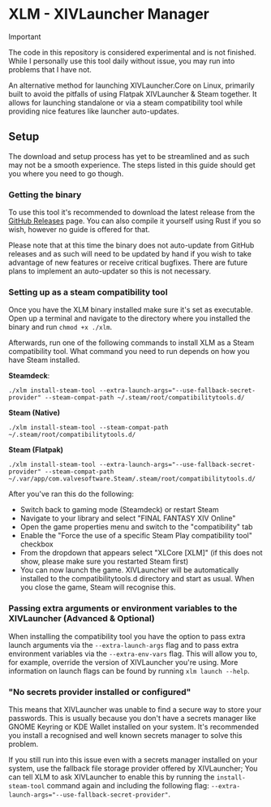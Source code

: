 # XLM - XIVLauncher Manager

> [!IMPORTANT]  
> The code in this repository is considered experimental and is not finished. While I personally use this tool daily without issue, you may run into problems that I have not.

An alternative method for launching XIVLauncher.Core on Linux, primarily built to avoid the pitfalls of using Flatpak XIVLauncher & Steam together. It allows for launching standalone or via a steam compatibility tool while providing nice features like launcher auto-updates.

## Setup

The download and setup process has yet to be streamlined and as such may not be a smooth experience. The steps listed in this guide should get you where you need to go though.

### Getting the binary

To use this tool it's recommended to download the latest release from the [GitHub Releases](https://github.com/Blooym/xlm/releases/latest) page. You can also compile it yourself using Rust if you so wish, however no guide is offered for that.

Please note that at this time the binary does not auto-update from GitHub releases and as such will need to be updated by hand if you wish to take advantage of new features or receive critical bugfixes. There are future plans to implement an auto-updater so this is not necessary.

### Setting up as a steam compatibility tool

Once you have the XLM binary installed make sure it's set as executable. Open up a terminal and navigate to the directory where you installed the binary and run `chmod +x ./xlm`.

Afterwards, run one of the following commands to install XLM as a Steam compatibility tool. What command you need to run depends on how you have Steam installed.

**Steamdeck**:
```
./xlm install-steam-tool --extra-launch-args="--use-fallback-secret-provider" --steam-compat-path ~/.steam/root/compatibilitytools.d/
```

**Steam (Native)**
```
./xlm install-steam-tool --steam-compat-path ~/.steam/root/compatibilitytools.d/
```

**Steam (Flatpak)**
```
./xlm install-steam-tool --extra-launch-args="--use-fallback-secret-provider" --steam-compat-path ~/.var/app/com.valvesoftware.Steam/.steam/root/compatibilitytools.d/
```

After you've ran this do the following:
- Switch back to gaming mode (Steamdeck) or restart Steam 
- Navigate to your library and select "FINAL FANTASY XIV Online" 
- Open the game properties menu and switch to the "compatibility" tab
- Enable the "Force the use of a specific Steam Play compatibility tool" checkbox
- From the dropdown that appears select "XLCore [XLM]" (if this does not show, please make sure you restarted Steam first)
- You can now launch the game. XIVLauncher will be automatically installed to the compatibilitytools.d directory and start as usual. When you close the game, Steam will recognise this.

### Passing extra arguments or environment variables to the XIVLauncher (Advanced & Optional)

When installing the compatibility tool you have the option to pass extra launch arguments via the `--extra-launch-args` flag and to pass extra environment variables via the `--extra-env-vars` flag. This will allow you to, for example, override the version of XIVLauncher you're using. More information on launch flags can be found by running `xlm launch --help`.

### "No secrets provider installed or configured"

This means that XIVLauncher was unable to find a secure way to store your passwords. This is usually because you don't have a secrets manager like GNOME Keyring or KDE Wallet installed on your system. It's recommended you install a recognised and well known secrets manager to solve this problem.

If you still run into this issue even with a secrets manager installed on your system, use the fallback file storage provider offered by XIVLauncher; You can tell XLM to ask XIVLauncher to enable this by running the `install-steam-tool` command again and including the following flag: `--extra-launch-args="--use-fallback-secret-provider"`.